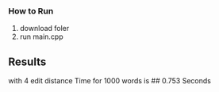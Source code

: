 ### How to Run 
1. download foler
2. run main.cpp

## Results

with 4 edit distance Time for 1000 words is ## 0.753 Seconds
